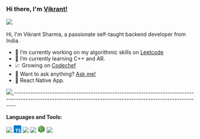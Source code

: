 ### Hi there, I'm [Vikrant!](https://kaafivikrant.me) 
<img src="https://media.giphy.com/media/eebmNnxxtSNiw/giphy.gif" width="100">

Hi, I'm Vikrant Sharma, a passionate self-taught backend developer from India.

- 🔭 I’m currently working on my algorithmic skills on [Leetcode](https://github.com/kaafivikrant/Leetcode_P)
- 🌱 I’m currently learning C++ and AR.
- 📈 Growing on [Codechef](https://www.codechef.com/users/iamvikrant1)
- 💬 Want to ask anything? [Ask me!](https://github.com/kaafivikrant/kaafivikrant/issues)
- 👷 React Native App.


<a href="https://github.com/antonkomarev/github-profile-views-counter">
    <img src="https://komarev.com/ghpvc/?username=kaafivikrant">
</a>
-------------------------------------------------------------------------------------------------------------------------------------------------------------

**Languages and Tools:**  

<code><img height="20" src="https://f0.pngfuel.com/png/46/626/c-logo-png-clip-art.png"></code>
<code><img height="20" src="https://raw.githubusercontent.com/github/explore/80688e429a7d4ef2fca1e82350fe8e3517d3494d/topics/typescript/typescript.png"></code>
<code><img height="20" src="https://upload.wikimedia.org/wikipedia/commons/thumb/c/c3/Python-logo-notext.svg/768px-Python-logo-notext.svg.png"></code>
<code><img height="20" src="https://cdn4.iconfinder.com/data/icons/logos-3/600/React.js_logo-512.png"></code>
<code><img height="20" src="https://raw.githubusercontent.com/github/explore/80688e429a7d4ef2fca1e82350fe8e3517d3494d/topics/nodejs/nodejs.png"></code> 
<code><img height="20" src="https://firebase.google.com/downloads/brand-guidelines/PNG/logo-vertical.png"></code> 
